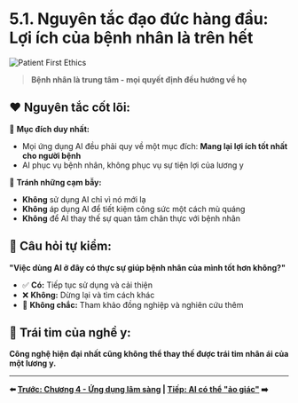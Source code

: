 # 5.1. Nguyên tắc đạo đức hàng đầu: Lợi ích của bệnh nhân là trên hết

![Patient First Ethics](/images/chapter-5/5.1-patient-first-ethics.svg)

> **Bệnh nhân là trung tâm - mọi quyết định đều hướng về họ**

## ❤️ **Nguyên tắc cốt lõi:**

🎯 **Mục đích duy nhất:**
- Mọi ứng dụng AI đều phải quy về một mục đích: **Mang lại lợi ích tốt nhất cho người bệnh**
- AI phục vụ bệnh nhân, không phục vụ sự tiện lợi của lương y

🚫 **Tránh những cạm bẫy:**
- **Không** sử dụng AI chỉ vì nó mới lạ
- **Không** áp dụng AI để tiết kiệm công sức một cách mù quáng
- **Không** để AI thay thế sự quan tâm chân thực với bệnh nhân

## 🤔 **Câu hỏi tự kiểm:**
**"Việc dùng AI ở đây có thực sự giúp bệnh nhân của mình tốt hơn không?"**

- ✅ **Có:** Tiếp tục sử dụng và cải thiện
- ❌ **Không:** Dừng lại và tìm cách khác
- 🤷 **Không chắc:** Tham khảo đồng nghiệp và nghiên cứu thêm

## 💝 **Trái tim của nghề y:**
**Công nghệ hiện đại nhất cũng không thể thay thế được trái tim nhân ái của một lương y.**

---

**⬅️ [Trước: Chương 4 - Ứng dụng lâm sàng](../chapter-4/index.md) | [Tiếp: AI có thể "ảo giác"](./page-2.md) ➡️**
